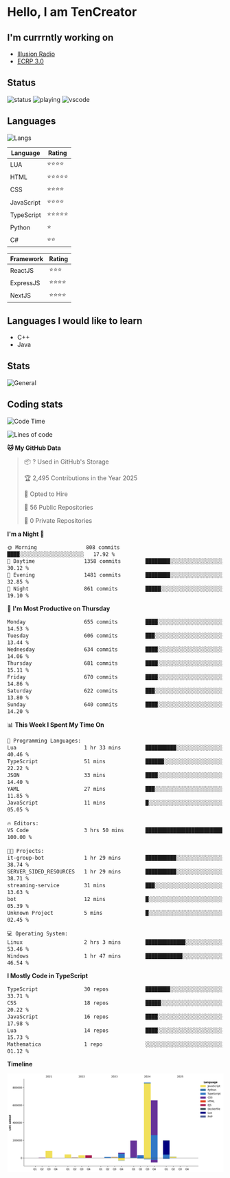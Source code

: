 # Hello, I am TenCreator

## I'm currrntly working on
- [Illusion Radio](https://illusionradio.co.uk/)
- [ECRP 3.0](http://github.com/Emerald-Coast-Roleplay/)

## Status
![status](https://api.statusbadges.me/badge/status/518334475038359555?simple=true&style=for-the-badge)
![playing](https://api.statusbadges.me/badge/playing/518334475038359555?style=for-the-badge)
![vscode](https://api.statusbadges.me/badge/vscode/518334475038359555?style=for-the-badge)

## Languages
![Langs](https://github-readme-stats.vercel.app/api/top-langs/?username=tencreator&layout=compact&theme=radical)


|Language|Rating|
|--------|------|
|LUA|⭐️⭐️⭐️⭐️|
|HTML|⭐️⭐️⭐️⭐️⭐️|
|CSS|⭐️⭐️⭐️⭐️|
|JavaScript|⭐️⭐️⭐️⭐️|
|TypeScript|⭐️⭐️⭐️⭐️⭐️|
|Python|⭐️|
|C#|⭐️⭐️ |

|Framework|Rating|
|--------|------|
|ReactJS|⭐️⭐️⭐|
|ExpressJS|⭐️⭐️⭐️⭐️|
|NextJS|⭐️⭐️⭐⭐️|

## Languages I would like to learn
- C++
- Java

## Stats
![General](https://github-readme-stats.vercel.app/api?username=tencreator&show_icons=true&theme=radical)

## Coding stats

<!--START_SECTION:waka-->
![Code Time](http://img.shields.io/badge/Code%20Time-545%20hrs%204%20mins-blue)

![Lines of code](https://img.shields.io/badge/From%20Hello%20World%20I%27ve%20Written-2.2%20million%20lines%20of%20code-blue)

**🐱 My GitHub Data** 

> 📦 ? Used in GitHub's Storage 
 > 
> 🏆 2,495 Contributions in the Year 2025
 > 
> 💼 Opted to Hire
 > 
> 📜 56 Public Repositories 
 > 
> 🔑 0 Private Repositories 
 > 
**I'm a Night 🦉** 

```text
🌞 Morning                808 commits         ████░░░░░░░░░░░░░░░░░░░░░   17.92 % 
🌆 Daytime                1358 commits        ████████░░░░░░░░░░░░░░░░░   30.12 % 
🌃 Evening                1481 commits        ████████░░░░░░░░░░░░░░░░░   32.85 % 
🌙 Night                  861 commits         █████░░░░░░░░░░░░░░░░░░░░   19.10 % 
```
📅 **I'm Most Productive on Thursday** 

```text
Monday                   655 commits         ████░░░░░░░░░░░░░░░░░░░░░   14.53 % 
Tuesday                  606 commits         ███░░░░░░░░░░░░░░░░░░░░░░   13.44 % 
Wednesday                634 commits         ████░░░░░░░░░░░░░░░░░░░░░   14.06 % 
Thursday                 681 commits         ████░░░░░░░░░░░░░░░░░░░░░   15.11 % 
Friday                   670 commits         ████░░░░░░░░░░░░░░░░░░░░░   14.86 % 
Saturday                 622 commits         ███░░░░░░░░░░░░░░░░░░░░░░   13.80 % 
Sunday                   640 commits         ████░░░░░░░░░░░░░░░░░░░░░   14.20 % 
```


📊 **This Week I Spent My Time On** 

```text
💬 Programming Languages: 
Lua                      1 hr 33 mins        ██████████░░░░░░░░░░░░░░░   40.46 % 
TypeScript               51 mins             ██████░░░░░░░░░░░░░░░░░░░   22.22 % 
JSON                     33 mins             ████░░░░░░░░░░░░░░░░░░░░░   14.40 % 
YAML                     27 mins             ███░░░░░░░░░░░░░░░░░░░░░░   11.85 % 
JavaScript               11 mins             █░░░░░░░░░░░░░░░░░░░░░░░░   05.05 % 

🔥 Editors: 
VS Code                  3 hrs 50 mins       █████████████████████████   100.00 % 

🐱‍💻 Projects: 
it-group-bot             1 hr 29 mins        ██████████░░░░░░░░░░░░░░░   38.74 % 
SERVER_SIDED_RESOURCES   1 hr 29 mins        ██████████░░░░░░░░░░░░░░░   38.71 % 
streaming-service        31 mins             ███░░░░░░░░░░░░░░░░░░░░░░   13.63 % 
bot                      12 mins             █░░░░░░░░░░░░░░░░░░░░░░░░   05.39 % 
Unknown Project          5 mins              █░░░░░░░░░░░░░░░░░░░░░░░░   02.45 % 

💻 Operating System: 
Linux                    2 hrs 3 mins        █████████████░░░░░░░░░░░░   53.46 % 
Windows                  1 hr 47 mins        ████████████░░░░░░░░░░░░░   46.54 % 
```

**I Mostly Code in TypeScript** 

```text
TypeScript               30 repos            ████████░░░░░░░░░░░░░░░░░   33.71 % 
CSS                      18 repos            █████░░░░░░░░░░░░░░░░░░░░   20.22 % 
JavaScript               16 repos            ████░░░░░░░░░░░░░░░░░░░░░   17.98 % 
Lua                      14 repos            ████░░░░░░░░░░░░░░░░░░░░░   15.73 % 
Mathematica              1 repo              ░░░░░░░░░░░░░░░░░░░░░░░░░   01.12 % 
```



**Timeline**

![Lines of Code chart](https://raw.githubusercontent.com/tencreator/tencreator/main/assets/bar_graph.png)


<!--END_SECTION:waka-->
